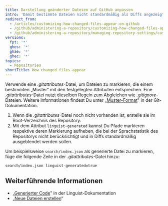 ```yaml
---
title: Darstellung geänderter Dateien auf GitHub anpassen
intro: 'Damit bestimmte Dateien nicht standardmäßig als Diffs angezeigt oder zur Sprache des Repositorys hinzu gezählt werden, kannst Du sie mit dem Attribut `linguist-generated` in einer *.gitattributes*-Datei markieren.'
redirect_from:
  - /articles/customizing-how-changed-files-appear-on-github
  - /github/administering-a-repository/customizing-how-changed-files-appear-on-github
  - /github/administering-a-repository/managing-repository-settings/customizing-how-changed-files-appear-on-github
versions:
  fpt: '*'
  ghes: '*'
  ghae: '*'
  ghec: '*'
topics:
  - Repositories
shortTitle: How changed files appear
---
```


Verwende eine *.gitattributes*-Datei, um Dateien zu markieren, die einem bestimmten „Muster“ mit den festgelegten Attributen entsprechen. Eine *.gitattributes*-Datei nutzt dieselben Regeln zum Abgleichen wie _.gitignore_-Dateien. Weitere Informationen findest Du unter „[Muster-Format](https://www.git-scm.com/docs/gitignore#_pattern_format)" in der Git-Dokumentation.

1. Wenn die *.gitattributes*-Datei noch nicht vorhanden ist, erstelle sie im Root-Verzeichnis des Repository.
2. Mit dem Attribut `linguist-generated` kannst Du Pfade markieren respektive deren Markierung aufheben, die bei der Sprachstatistik des Repositorys nicht berücksichtigt und in Diffs standardmäßig ausgeblendet werden sollen.

  Um beispielsweise `search/index.json` als generierte Datei zu markieren, füge die folgende Zeile in der *.gitattributes*-Datei hinzu:

  ```
search/index.json linguist-generated=true
  ```

## Weiterführende Informationen
- „[Generierter Code](https://github.com/github/linguist/blob/master/docs/overrides.md#generated-code)" in der Linguist-Dokumentation
- „[Neue Dateien erstellen](/articles/creating-new-files/)“
